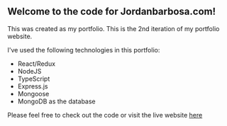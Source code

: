 ## Welcome to the code for Jordanbarbosa.com!

This was created as my portfolio. This is the 2nd iteration of my portfolio website.

I've used the following technologies in this portfolio:

-   React/Redux
-   NodeJS
-   TypeScript
-   Express.js
-   Mongoose
-   MongoDB as the database

Please feel free to check out the code or visit the live website [here](https://jordanbarbosa.com)
